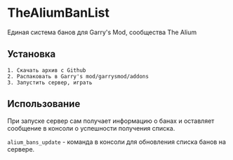 # TheAliumBanList
Единая система банов для Garry's Mod, сообщества The Alium

## Установка

```
1. Скачать архив с Github
2. Распаковать в Garry's mod/garrysmod/addons
3. Запустить сервер, играть
```

## Использование
При запуске сервер сам получает информацию о банах и оставляет сообщение в консоли о успешности получения списка.

`alium_bans_update` - команда в консоли для обновления списка банов на сервере.

